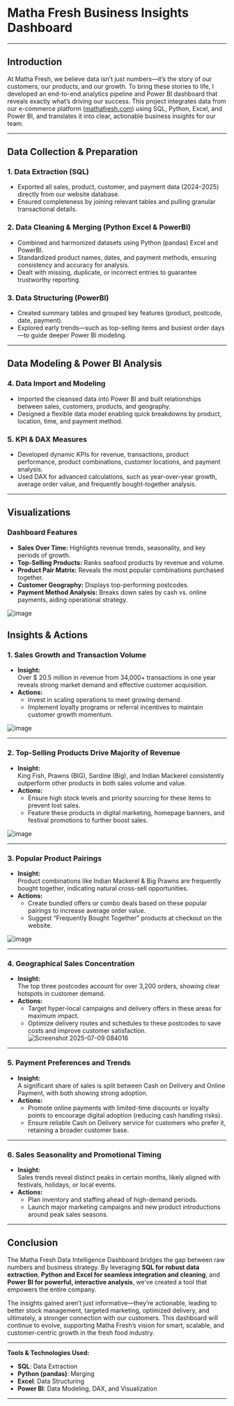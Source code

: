 # Matha Fresh Business Insights Dashboard

---

## Introduction

At Matha Fresh, we believe data isn’t just numbers—it’s the story of our customers, our products, and our growth. To bring these stories to life, I developed an end-to-end analytics pipeline and Power BI dashboard that reveals exactly what’s driving our success. This project integrates data from our e-commerce platform ([mathafresh.com](https://mathafresh.com/)) using SQL, Python, Excel, and Power BI, and translates it into clear, actionable business insights for our team.

---

## Data Collection & Preparation

### 1. Data Extraction (SQL)
- Exported all sales, product, customer, and payment data (2024–2025) directly from our website database.
- Ensured completeness by joining relevant tables and pulling granular transactional details.
 
### 2. Data Cleaning & Merging (Python Excel & PowerBI)
- Combined and harmonized datasets using Python (pandas) Excel and PowerBI.
- Standardized product names, dates, and payment methods, ensuring consistency and accuracy for analysis.
- Dealt with missing, duplicate, or incorrect entries to guarantee trustworthy reporting.

### 3. Data Structuring (PowerBI)
- Created summary tables and grouped key features (product, postcode, date, payment).
- Explored early trends—such as top-selling items and busiest order days—to guide deeper Power BI modeling.

---

## Data Modeling & Power BI Analysis

### 4. Data Import and Modeling
- Imported the cleansed data into Power BI and built relationships between sales, customers, products, and geography.
- Designed a flexible data model enabling quick breakdowns by product, location, time, and payment method.

### 5. KPI & DAX Measures
- Developed dynamic KPIs for revenue, transactions, product performance, product combinations, customer locations, and payment analysis.
- Used DAX for advanced calculations, such as year-over-year growth, average order value, and frequently bought-together analysis.

---

## Visualizations

### Dashboard Features
- **Sales Over Time:** Highlights revenue trends, seasonality, and key periods of growth.
- **Top-Selling Products:** Ranks seafood products by revenue and volume.
- **Product Pair Matrix:** Reveals the most popular combinations purchased together.
- **Customer Geography:** Displays top-performing postcodes.
- **Payment Method Analysis:** Breaks down sales by cash vs. online payments, aiding operational strategy.

![image](https://github.com/user-attachments/assets/9c3dc2f5-6694-4e50-993d-e92c7750384d)

## Insights & Actions

### 1. Sales Growth and Transaction Volume
- **Insight:**  
  Over $ 20.5 million in revenue from 34,000+ transactions in one year reveals strong market demand and effective customer acquisition.
- **Actions:**  
  - Invest in scaling operations to meet growing demand.
  - Implement loyalty programs or referral incentives to maintain customer growth momentum.
    
![image](https://github.com/user-attachments/assets/8686cec1-485a-4609-a12d-65dea6ef64e2)

---

### 2. Top-Selling Products Drive Majority of Revenue
- **Insight:**  
  King Fish, Prawns (BIG), Sardine (Big), and Indian Mackerel consistently outperform other products in both sales volume and value.
- **Actions:**  
  - Ensure high stock levels and priority sourcing for these items to prevent lost sales.
  - Feature these products in digital marketing, homepage banners, and festival promotions to further boost sales.
  
![image](https://github.com/user-attachments/assets/b8c02fec-0a88-4349-98e0-568b945288d4)


---

### 3. Popular Product Pairings
- **Insight:**  
  Product combinations like Indian Mackerel & Big Prawns are frequently bought together, indicating natural cross-sell opportunities.
- **Actions:**  
  - Create bundled offers or combo deals based on these popular pairings to increase average order value.
  - Suggest “Frequently Bought Together” products at checkout on the website.
  
![image](https://github.com/user-attachments/assets/121b0d42-1bf0-4fed-a4b5-9a07ac089429)

---

### 4. Geographical Sales Concentration
- **Insight:**  
  The top three postcodes account for over 3,200 orders, showing clear hotspots in customer demand.
- **Actions:**  
  - Target hyper-local campaigns and delivery offers in these areas for maximum impact.
  - Optimize delivery routes and schedules to these postcodes to save costs and improve customer satisfaction.
![Screenshot 2025-07-09 084016](https://github.com/user-attachments/assets/d8edb1d3-0afa-4d86-8d40-f749c918b8d2)


---

### 5. Payment Preferences and Trends
- **Insight:**  
  A significant share of sales is split between Cash on Delivery and Online Payment, with both showing strong adoption.
- **Actions:**  
  - Promote online payments with limited-time discounts or loyalty points to encourage digital adoption (reducing cash handling risks).
  - Ensure reliable Cash on Delivery service for customers who prefer it, retaining a broader customer base.

---

### 6. Sales Seasonality and Promotional Timing
- **Insight:**  
  Sales trends reveal distinct peaks in certain months, likely aligned with festivals, holidays, or local events.
- **Actions:**  
  - Plan inventory and staffing ahead of high-demand periods.
  - Launch major marketing campaigns and new product introductions around peak sales seasons.

---


## Conclusion

The Matha Fresh Data Intelligence Dashboard bridges the gap between raw numbers and business strategy. By leveraging **SQL for robust data extraction**, **Python and Excel for seamless integration and cleaning**, and **Power BI for powerful, interactive analysis**, we’ve created a tool that empowers the entire company.

The insights gained aren’t just informative—they’re actionable, leading to better stock management, targeted marketing, optimized delivery, and ultimately, a stronger connection with our customers. This dashboard will continue to evolve, supporting Matha Fresh’s vision for smart, scalable, and customer-centric growth in the fresh food industry.

---

**Tools & Technologies Used:**  
- **SQL**: Data Extraction  
- **Python (pandas)**: Merging  
- **Excel**: Data Structuring  
- **Power BI**: Data Modeling, DAX, and Visualization

---
